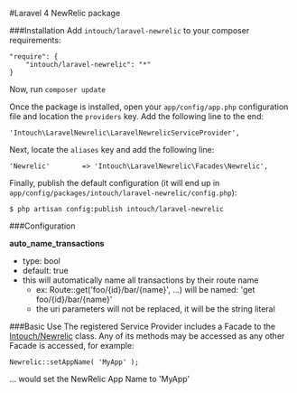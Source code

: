 #Laravel 4 NewRelic package

###Installation
Add `intouch/laravel-newrelic` to your composer requirements:

    "require": {
        "intouch/laravel-newrelic": "*"
    }

Now, run `composer update`

Once the package is installed, open your `app/config/app.php` configuration file and location the `providers` key.  Add the following line to the end:

    'Intouch\LaravelNewrelic\LaravelNewrelicServiceProvider',

Next, locate the `aliases` key and add the following line:

    'Newrelic'        => 'Intouch\LaravelNewrelic\Facades\Newrelic',

Finally, publish the default configuration (it will end up in `app/config/packages/intouch/laravel-newrelic/config.php`):

    $ php artisan config:publish intouch/laravel-newrelic

###Configuration

**auto_name_transactions**

* type: bool
* default: true
* this will automatically name all transactions by their route name
    * ex: Route::get('foo/{id}/bar/{name}', ...) will be named: 'get foo/{id}/bar/{name}'
    * the uri parameters will not be replaced, it will be the string literal

###Basic Use
The registered Service Provider includes a Facade to the [Intouch/Newrelic](http://github.com/In-Touch/newrelic) class.  Any of its methods may be accessed as any other Facade is accessed, for example:

    Newrelic::setAppName( 'MyApp' );

... would set the NewRelic App Name to 'MyApp'